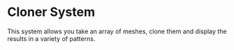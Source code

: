 # Cloner System
This system allows you take an array of meshes, clone them and display the results in a variety of patterns.
